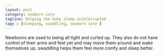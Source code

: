 ```yaml
---
layout: post
category: newborn care
tagline: helping the baby sleep uninterrupted
tags : [sleeping, swaddling, newborn care ]
---
```

Newborns are used to being all tight and curled up. They also do not have control of their arms and feet yet and may move them around and wake themselves up. swaddling helps them feel more comfy and sleep better.